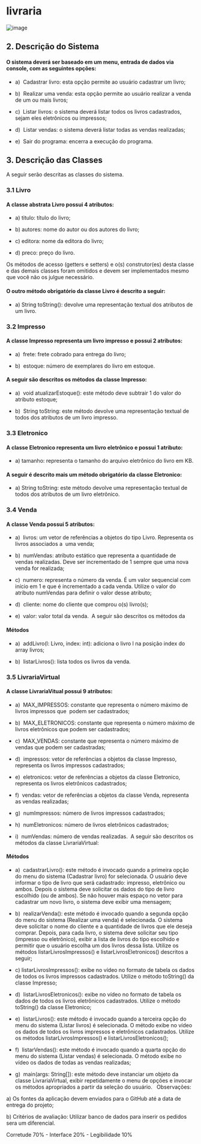 # livraria

![image](https://github.com/solutis-squad8/livraria/assets/71406140/bdd544b2-31ac-4e2f-9f47-51c47e6f65a1)


## 2. Descrição do Sistema
#### O sistema deverá ser baseado em um menu, entrada de dados via console, com as seguintes opções:

- a)  Cadastrar livro: esta opção permite ao usuário cadastrar um livro;  

- b)  Realizar uma venda: esta opção permite ao usuário realizar a venda de
um ou mais livros;  

- c)  Listar livros: o sistema deverá listar todos os livros cadastrados, sejam
eles eletrônicos ou impressos;  

- d)  Listar vendas: o sistema deverá listar todas as vendas realizadas;  

- e)  Sair do programa: encerra a execução do programa.  
## 3. Descrição das Classes
A seguir serão descritas as classes do sistema.
### 3.1 Livro
#### A classe abstrata Livro possui 4 atributos:

- a) titulo: título do livro; 


- b) autores: nome do autor ou dos autores do livro;


- c) editora: nome da editora do livro;


- d) preco: preço do livro.


Os métodos de acesso (getters e setters) e o(s) construtor(es) desta
classe e das demais classes foram omitidos e devem ser implementados
mesmo que você não os julgue necessário.
#### O outro método obrigatório da classe Livro é descrito a seguir:


- a) String toString(): devolve uma representação textual dos atributos de um
livro.
### 3.2 Impresso
#### A classe Impresso representa um livro impresso e possui 2 atributos:

- a)  frete: frete cobrado para entrega do livro;  

- b)  estoque: número de exemplares do livro em estoque.  
#### A seguir são descritos os métodos da classe Impresso:  

- a)  void atualizarEstoque(): este método deve subtrair 1 do valor do
atributo estoque;  

- b)  String toString: este método devolve uma representação textual de
todos dos atributos de um livro impresso.  
### 3.3 Eletronico
#### A classe Eletronico representa um livro eletrônico e possui 1 atributo:

- a) tamanho: representa o tamanho do arquivo eletrônico do livro em KB.

#### A seguir é descrito mais um método obrigatório da classe Eletronico: 

- a) String toString: este método devolve uma representação textual de todos
dos atributos de um livro eletrônico.
### 3.4 Venda
#### A classe Venda possui 5 atributos:

- a)  livros: um vetor de referências a objetos do tipo Livro. Representa os
livros associados a  uma venda;  

- b)  numVendas: atributo estático que representa a quantidade de vendas
realizadas. Deve ser incrementado de 1 sempre que uma nova venda
for realizada;  

- c)  numero: representa o número da venda. É um valor sequencial com
início em 1 e que é incrementado a cada venda. Utilize o valor do
atributo numVendas para definir o valor desse atributo;  

- d)  cliente: nome do cliente que comprou o(s) livro(s);  

- e)  valor: valor total da venda.  A seguir são descritos os métodos da
#### Métodos

- a)  addLivro(l: Livro, index: int): adiciona o livro l na posição index do
array livros;  

- b)  listarLivros(): lista todos os livros da venda.  
### 3.5 LivrariaVirtual
#### A classe LivrariaVitual possui 9 atributos:

- a)  MAX_IMPRESSOS: constante que representa o número máximo
de livros impressos que  podem ser cadastrados;  

- b)  MAX_ELETRONICOS: constante que representa o número
máximo de livros eletrônicos que podem ser cadastrados;  


- c)  MAX_VENDAS: constante que representa o número máximo de
vendas que podem ser cadastradas;  

- d)  impressos: vetor de referências a objetos da classe Impresso,
representa os livros impressos cadastrados;  

- e)  eletronicos: vetor de referências a objetos da classe Eletronico,
representa os livros eletrônicos cadastrados;  

- f)  vendas: vetor de referências a objetos da classe Venda, representa
as vendas realizadas;  

- g)  numImpressos: número de livros impressos cadastrados;  

- h)  numEletronicos: número de livros eletrônicos cadastrados;  

- i)  numVendas: número de vendas realizadas.  A seguir são
descritos os métodos da classe LivrariaVirtual:  

#### Métodos

- a)  cadastrarLivro(): este método é invocado quando a primeira opção
do menu do sistema (Cadastrar livro) for selecionada. O usuário deve
informar o tipo de livro que será cadastrado: impresso, eletrônico ou
ambos. Depois o sistema deve solicitar os dados do tipo de livro
escolhido (ou de ambos). Se não houver mais espaço no vetor para
cadastrar um novo livro, o sistema deve exibir uma mensagem;  

- b)  realizarVenda(): este método é invocado quando a segunda opção
do menu do sistema (Realizar uma venda) é selecionada. O sistema
deve solicitar o nome do cliente e a quantidade de livros que ele
deseja comprar. Depois, para cada livro, o sistema deve solicitar seu
tipo (impresso ou eletrônico), exibir a lista de livros do tipo escolhido e
permitir que o usuário escolha um dos livros dessa lista. Utilize os
métodos listarLivrosImpressos() e listarLivrosEletronicos()
descritos a seguir;  

- c) listarLivrosImpressos(): exibe no vídeo no formato de tabela os
dados de todos os livros impressos cadastrados. Utilize o método
toString() da classe Impresso;

- d)  listarLivrosEletronicos(): exibe no vídeo no formato de tabela os
dados de todos os livros eletrônicos cadastrados. Utilize o método
toString() da classe Eletronico;  

- e)  listarLivros(): este método é invocado quando a terceira opção do
menu do sistema (Listar livros) é selecionada. O método exibe no
vídeo os dados de todos os livros impressos e eletrônicos
cadastrados. Utilize os métodos listarLivrosImpressos() e
listarLivrosEletronicos();  

- f)  listarVendas(): este método é invocado quando a quarta opção do
menu do sistema (Listar vendas) é selecionada. O método exibe no
vídeo os dados de todas as vendas realizadas;  

- g)  main(args: String[]): este método deve instanciar um objeto da
classe LivrariaVirtual, exibir repetidamente o menu de opções e
invocar os métodos apropriados a partir da seleção do usuário.  
Observações:


a) Os fontes da aplicação devem enviados para o GitHub até a data de
entrega do projeto;


b) Critérios de avaliação: Utilizar banco de dados para inserir os pedidos sera
um diferencial.

Corretude 70% -
Interface 20% -
Legibilidade 10%
